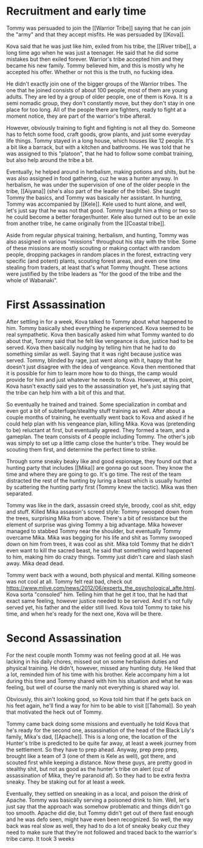 # Recruitment and early time
Tommy was persuaded to join the [[Warrior Tribe]] saying that he can join the "army" and that they accept misfits. He was persuaded by [[Kova]]. 

Kova said that he was just like him, exiled from his tribe, the [[River tribe]], a long time ago when he was just a teenager. He said that he did some mistakes but then exiled forever. Warrior's tribe accepted him and they became his new family. Tommy believed him, and this is mostly why he accepted his offer. Whether or not this is the truth, no fucking idea.

He didn't exactly join one of the bigger groups of the Warrior tribes. The one that he joined consists of about 100 people, most of them are young adults. They are led by a group of older people, one of them is Kova. It is a semi nomadic group, they don't constantly move, but they don't stay in one place for too long. All of the people there are fighters, ready to fight at a moment notice, they are part of the warrior's tribe afterall. 

However, obviously training to fight and fighting is not all they do. Someone has to fetch some food, craft goods, grow plants, and just some everyday life things. Tommy stayed in a long house, which houses like 12 people. It's a bit like a barrack, but with a kitchen and bathrooms. He was told that he was assigned to this "platoon", that he had to follow some combat training, but also help around the tribe a bit.

Eventually, he helped around in herbalism, making potions and shits, but he was also assigned in food gathering, cuz he was a hunter anyway. In herbalism, he was under the supervision of one of the older people in the tribe, [[Aiyana]] (she's also part of the leader of the tribe). She taught Tommy the basics, and Tommy was basically her assistant. In hunting, Tommy was accompanied by [[Kele]]. Kele used to hunt alone, and well, let's just say that he was not that good. Tommy taught him a thing or two so he could become a better forager/hunter. Kele also turned out to be an exile from another tribe, he came originally from the [[Coastal tribe]].

Aside from regular physical training, herbalism, and hunting, Tommy was also assigned in various "missions" throughout his stay with the tribe. Some of these missions are mostly scouting or making contact with random people, dropping packages in random places in the forest, extracting very specific (and potent) plants, scouting forest areas, and even one time stealing from traders, at least that's what Tommy thought. These actions were justified by the tribe leaders as "for the good of the tribe and the whole of Wabanaki".
# First Assassination

After settling in for a week, Kova talked to Tommy about what happened to him. Tommy basically shed everything he experienced. Kova seemed to be real sympathetic. Kova then basically asked him what Tommy wanted to do about that, Tommy said that he felt like vengeance is due, justice had to be served. Kova then basically nudging by telling him that he had to do something similar as well. Saying that it was right because justice was served. Tommy, blinded by rage, just went along with it, happy that he doesn't just disagree with the idea of vengeance. Kova then mentioned that it is possible for him to learn more how to do things, the camp would provide for him and just whatever he needs to Kova. However, at this point, Kova hasn't exactly said yes to the assassination yet, he's just saying that the tribe can help him with a bit of this and that.

So eventually he trained and trained. Some specialization in combat and even got a bit of subterfuge/stealthy stuff training as well. After about a couple months of training, he eventually went back to Kova and asked if he could help plan with his vengeance plan, killing Mika. Kova was (pretending to be) reluctant at first, but eventually agreed. They formed a team, and a gameplan. The team consists of 4 people including Tommy. The other's job was simply to set up a little camp close the hunter's tribe. They would be scouting them first, and determine the perfect time to strike.

Through some sneaky beaky like and good espionage, they found out that a hunting party that includes [[Mika]] are gonna go out soon. They know the time and where they are going to go. It's go time. The rest of the team distracted the rest of the hunting by luring a beast which is usually hunted by scattering the hunting party first (Tommy knew the tactic). Mika was then separated.

Tommy was like in the dark, assassin creed style, broody, cool as shit, edgy and stuff. Killed Mika assassin's screed style: Tommy swooped down from the trees, surprising Mika from above. There's a bit of resistance but the element of surprise was giving Tommy a big advantage. Mika however managed to stabbed Tommy near the shoulder, but eventually Tommy overcame Mika. Mika was begging for his life and shit as Tommy swooped down on him from trees, it was cool as shit. Mika told Tommy that he didn't even want to kill the sacred beast, he said that something weird happened to him, making him do crazy things. Tommy just didn't care and slash slash away. Mika dead dead.

Tommy went back with a wound, both physical and mental. Killing someone was not cool at all. Tommy felt real bad, check out https://www.mlive.com/news/2012/06/experts_the_psychological_afte.html. Kova sorta "consoled" him. Telling him that he get it too, that he had that exact same feeling, however justice needed to be served. And it's not fully served yet, his father and the elder still lived. Kova told Tommy to take his time, and when he's ready for the next one, Kova will be there.

# Second Assassination

For the next couple month Tommy was not feeling good at all. He was lacking in his daily chores, missed out on some herbalism duties and physical training. He didn't, however, missed any hunting duty. He liked that a lot, reminded him of his time with his brother. Kele accompany him a lot during this time and Tommy shared with him his situation and what he was feeling, but well of course the manly not everything is shared way lol.

Obviously, this ain't looking good, so Kova told him that if he gets back on his feet again, he'll find a way for him to be able to visit [[Tahoma]]. So yeah that motivated the heck out of Tommy.

Tommy came back doing some missions and eventually he told Kova that he's ready for the second one, assassination of the head of the Black Lily's family, Mika's dad, [[Apache]]. This is a long one, the location of the Hunter's tribe is predicted to be quite far away, at least a week journey from the settlement. So they have to prep ahead. Anyway, prep prep prep, brought like a team of 3 (one of them is Kele as well), got there, and scouted first while keeping a distance. Now these guys, are pretty good in stealthy shit, but not as good as the hunter's tribe on alert (cuz of assassination of Mika, they're paranoid af). So they had to be extra fextra sneaky. They be staking out for at least a week.

Eventually, they settled on sneaking in as a local, and poison the drink of Apache. Tommy was basically serving a poisoned drink to him. Well, let's just say that the approach was somehow problematic and things didn't go too smooth. Apache did die, but Tommy didn't get out of there fast enough and he was defo seen, might have even been recognized. So well, the way back was real slow as well, they had to do a lot of sneaky beaky cuz they need to make sure that they're not followed and traced back to the warrior's tribe camp. It took 3 weeks 




